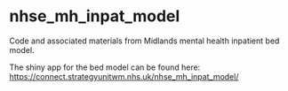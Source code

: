 # nhse_mh_inpat_model
Code and associated materials from Midlands mental health inpatient bed model.

The shiny app for the bed model can be found here: https://connect.strategyunitwm.nhs.uk/nhse_mh_inpat_model/
